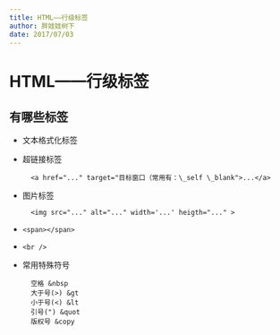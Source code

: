 ```yaml
---
title: HTML——行级标签
author: 胖娃娃树下
date: 2017/07/03
---
```


# HTML——行级标签

## 有哪些标签
- 文本格式化标签
- 超链接标签

        <a href="..." target="目标窗口（常用有：\_self \_blank">...</a>
        
- 图片标签

        <img src="..." alt="..." width='...' heigth="..." >

- `<span></span>`
- `<br />`
- 常用特殊符号

        空格 &nbsp
        大于号(>) &gt
        小于号(<) &lt
        引号(") &quot
        版权号 &copy
